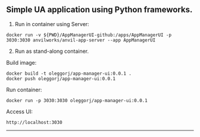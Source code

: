 
## Simple UA application using Python frameworks.


1) Run in container using Server:

```
docker run -v ${PWD}/AppManagerUI-github:/apps/AppManagerUI -p 3030:3030 anvilworks/anvil-app-server --app AppManagerUI
```

2) Run as stand-along container.

Build image:

```
docker build -t oleggorj/app-manager-ui:0.0.1 .
docker push oleggorj/app-manager-ui:0.0.1
```

Run container:

```
docker run -p 3030:3030 oleggorj/app-manager-ui:0.0.1
```

Access UI:

`http://localhost:3030`


---
